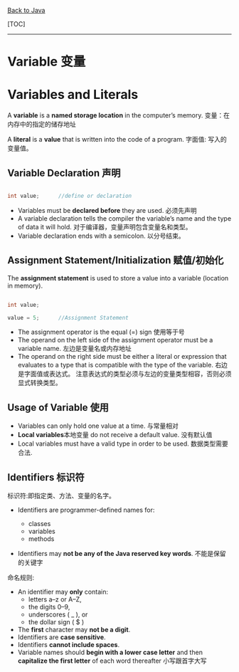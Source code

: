 [Back to Java](../index.md)

[TOC]

***

# Variable 变量

# Variables and Literals

A **variable** is a **named storage location** in the computer’s memory.
变量：在内存中的指定的储存地址

A **literal** is a **value** that is written into the code of a program.
字面值: 写入的变量值。


## Variable Declaration 声明

```java

int value;      //define or declaration

```

- Variables must be **declared before** they are used.
    必须先声明
- A variable declaration tells the compiler the variable’s name and the type of data it will hold. 
    对于编译器，变量声明包含变量名和类型。
- Variable declaration ends with a semicolon. 以分号结束。

## Assignment Statement/Initialization 赋值/初始化

The **assignment statement** is used to store a value into a variable (location in memory).

```java

int value;

value = 5;      //Assignment Statement

```

- The assignment operator is the equal (=) sign
    使用等于号
- The operand on the left side of the assignment
operator must be a variable name.
    左边是变量名或内存地址
- The operand on the right side must be either a literal or expression that evaluates to a type that is compatible with the type of the variable.
    右边是字面值或表达式。
    注意表达式的类型必须与左边的变量类型相容，否则必须显式转换类型。

## Usage of Variable 使用

- Variables can only hold one value at a time.
    与常量相对
- **Local variables**本地变量 do not receive a default value.
    没有默认值
- Local variables must have a valid type in order to be used.
    数据类型需要合法.







## Identifiers 标识符

标识符:即指定类、方法、变量的名字。
- Identifiers are programmer-defined names for:
    - classes
    - variables
    - methods

- Identifiers may **not be any of the Java reserved key words**.
    不能是保留的关键字

命名规则:
- An identifier may **only** contain:
    - letters a–z or A–Z,
    - the digits 0–9,
    - underscores ( _ ), or
    - the dollar sign ( $ )
- The **first** character may **not be a digit**.
- Identifiers are **case sensitive**.
- Identifiers **cannot include spaces**.
- Variable names should **begin with a lower case letter** and then **capitalize the first letter** of each word thereafter
小写跟首字大写